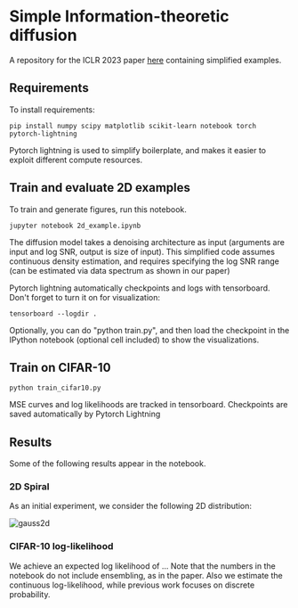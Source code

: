 # Simple Information-theoretic diffusion

A repository for the ICLR 2023 paper 
[here](https://openreview.net/forum?id=UvmDCdSPDOW)
containing simplified examples. 


## Requirements

To install requirements:

```setup
pip install numpy scipy matplotlib scikit-learn notebook torch pytorch-lightning
```
Pytorch lightning is used to simplify boilerplate, 
and makes it easier to exploit different compute resources. 


## Train and evaluate 2D examples

To train and generate figures, run this notebook. 

```train
jupyter notebook 2d_example.ipynb
```

The diffusion model takes a denoising architecture as input (arguments are input and log SNR, output is size of input).
This simplified code assumes continuous density estimation, and requires specifying the log SNR range 
(can be estimated via data spectrum as shown in our paper)

Pytorch lightning automatically checkpoints and logs with tensorboard. Don't forget to turn it on for visualization:  
```log
tensorboard --logdir .
```
Optionally, you can do "python train.py", 
and then load the checkpoint in the IPython notebook (optional cell included) to show the visualizations.

## Train on CIFAR-10

```train
python train_cifar10.py
```
MSE curves and log likelihoods are tracked in tensorboard. 
Checkpoints are saved automatically by Pytorch Lightning

## Results

Some of the following results appear in the notebook. 

### 2D Spiral

As an initial experiment, we consider the following 2D distribution:

![gauss2d](./Figs/samples.png)

### CIFAR-10 log-likelihood

We achieve an expected log likelihood of ... 
Note that the numbers in the notebook do not include ensembling, as in the paper. 
Also we estimate the continuous log-likelihood, while previous work focuses on discrete probability. 
